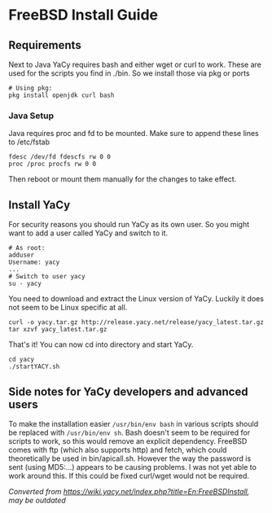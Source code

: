 # FreeBSD Install Guide

## Requirements

Next to Java YaCy requires bash and either wget or curl to work. These
are used for the scripts you find in ./bin. So we install those via pkg
or ports

    # Using pkg:
    pkg install openjdk curl bash

### Java Setup

Java requires proc and fd to be mounted. Make sure to append these lines
to /etc/fstab

    fdesc /dev/fd fdescfs rw 0 0
    proc /proc procfs rw 0 0

Then reboot or mount them manually for the changes to take effect.

## Install YaCy

For security reasons you should run YaCy as its own user. So you might
want to add a user called YaCy and switch to it.

    # As root:
    adduser
    Username: yacy
    ...
    # Switch to user yacy
    su - yacy

You need to download and extract the Linux version of YaCy. Luckily it
does not seem to be Linux specific at all.

    curl -o yacy.tar.gz http://release.yacy.net/release/yacy_latest.tar.gz 
    tar xzvf yacy_latest.tar.gz

That's it! You can now cd into directory and start YaCy.

    cd yacy
    ./startYACY.sh

## Side notes for YaCy developers and advanced users

To make the installation easier `/usr/bin/env bash` in various scripts
should be replaced with `/usr/bin/env sh`. Bash doesn't seem to be
required for scripts to work, so this would remove an explicit
dependency. FreeBSD comes with ftp (which also supports http) and fetch,
which could theoretically be used in bin/apicall.sh. However the way the
password is sent (using MD5:...) appears to be causing problems. I was
not yet able to work around this. If this could be fixed curl/wget would
not be required.





_Converted from
<https://wiki.yacy.net/index.php?title=En:FreeBSDInstall>, may be
outdated_




